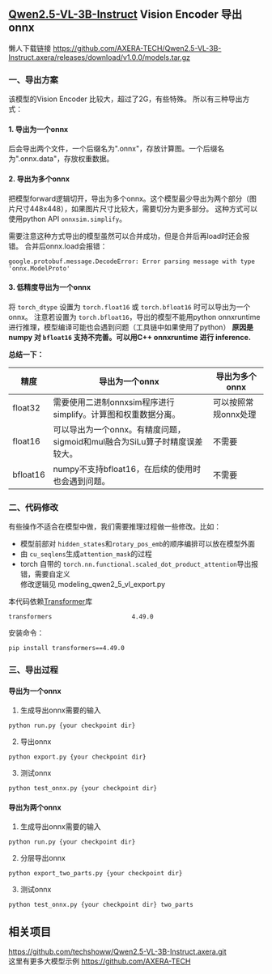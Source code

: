 ## [Qwen2.5-VL-3B-Instruct](https://huggingface.co/Qwen/Qwen2.5-VL-3B-Instruct) Vision Encoder 导出 onnx

懒人下载链接 https://github.com/AXERA-TECH/Qwen2.5-VL-3B-Instruct.axera/releases/download/v1.0.0/models.tar.gz  

### 一、导出方案
该模型的Vision Encoder 比较大，超过了2G，有些特殊。
所以有三种导出方式：
#### 1. 导出为一个onnx  

后会导出两个文件，一个后缀名为".onnx"，存放计算图。一个后缀名为".onnx.data"，存放权重数据。

#### 2. 导出为多个onnx  
把模型forward逻辑切开，导出为多个onnx。这个模型最少导出为两个部分（图片尺寸448x448），如果图片尺寸比较大，需要切分为更多部分。
这种方式可以使用python API `onnxsim.simplify`。

需要注意这种方式导出的模型虽然可以合并成功，但是合并后再load时还会报错。
合并后onnx.load会报错：
```
google.protobuf.message.DecodeError: Error parsing message with type 'onnx.ModelProto'
```

#### 3. 低精度导出为一个onnx  
将 `torch_dtype` 设置为 `torch.float16` 或 `torch.bfloat16` 时可以导出为一个onnx。
注意若设置为 `torch.bfloat16`，导出的模型不能用python onnxruntime进行推理，模型编译可能也会遇到问题（工具链中如果使用了python）
**原因是 numpy 对 `bfloat16` 支持不完善。可以用C++ onnxruntime 进行 inference.**


**总结一下：**

| 精度 | 导出为一个onnx | 导出为多个onnx |
|------|------|--------|
| float32 | 需要使用二进制onnxsim程序进行simplify。计算图和权重数据分离。   | 可以按照常规onnx处理 |
| float16 | 可以导出为一个onnx。有精度问题，sigmoid和mul融合为SiLu算子时精度误差较大。   | 不需要 |
| bfloat16 | numpy不支持bfloat16，在后续的使用时也会遇到问题。   | 不需要 |


### 二、代码修改  
有些操作不适合在模型中做，我们需要推理过程做一些修改。比如：
* 模型前部对 `hidden_states`和`rotary_pos_emb`的顺序编排可以放在模型外面
* 由 `cu_seqlens`生成`attention_mask`的过程  
* torch 自带的 `torch.nn.functional.scaled_dot_product_attention`导出报错，需要自定义  
修改逻辑见 modeling_qwen2_5_vl_export.py  

本代码依赖[Transformer](https://github.com/huggingface/transformers.git)库
```
transformers                      4.49.0
```
安装命令：
```
pip install transformers==4.49.0
```

### 三、导出过程

#### 导出为一个onnx
1. 生成导出onnx需要的输入
```
python run.py {your checkpoint dir}
```
2. 导出onnx
```
python export.py {your checkpoint dir}
```
3. 测试onnx
```
python test_onnx.py {your checkpoint dir}
```

#### 导出为两个onnx
1. 生成导出onnx需要的输入
```
python run.py {your checkpoint dir}
```
2. 分层导出onnx
```
python export_two_parts.py {your checkpoint dir}
```
3. 测试onnx
```
python test_onnx.py {your checkpoint dir} two_parts
```

## 相关项目  
https://github.com/techshoww/Qwen2.5-VL-3B-Instruct.axera.git  
这里有更多大模型示例 https://github.com/AXERA-TECH
